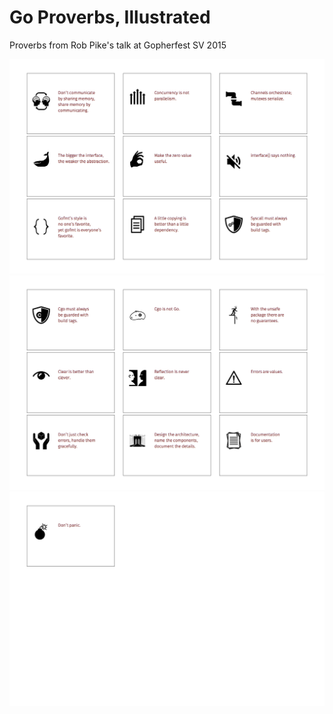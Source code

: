 # Go Proverbs, Illustrated

Proverbs from Rob Pike's talk at Gopherfest SV 2015

![](gp1.png)
![](gp2.png)
![](gp3.png)
